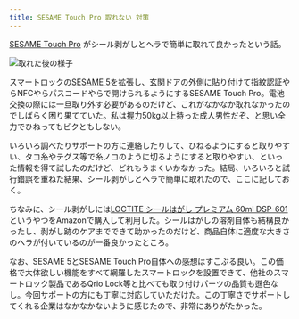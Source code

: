 ```yaml
---
title: SESAME Touch Pro 取れない 対策
---
```


[SESAME Touch Pro](https://www.amazon.co.jp/dp/B0C232GL4Q) がシール剥がしとヘラで簡単に取れて良かったという話。

![](https://i.imgur.com/N0343iXh.jpg "取れた後の様子")

スマートロックの[SESAME 5](https://www.amazon.co.jp/dp/B0CJCG4Q4J)を拡張し、玄関ドアの外側に貼り付けて指紋認証やらNFCやらパスコードやらで開けられるようにするSESAME Touch Pro。電池交換の際には一旦取り外す必要があるのだけど、これがなかなか取れなかったのでしばらく困り果てていた。私は握力50kg以上持った成人男性だぞ、と思い全力でひねってもビクともしない。

いろいろ調べたりサポートの方に連絡したりして、ひねるようにすると取りやすい、タコ糸やテグス等で糸ノコのように切るようにすると取りやすい、といった情報を得て試したのだけど、どれもうまくいかなかった。結局、いろいろと試行錯誤を重ねた結果、シール剥がしとヘラで簡単に取れたので、ここに記しておく。

ちなみに、シール剥がしには[LOCTITE シールはがし プレミアム 60ml DSP-601](https://www.amazon.co.jp/dp/B00F33Y1AE)というやつをAmazonで購入して利用した。シールはがしの溶剤自体も結構良かったし、剥がし跡のケアまでできて助かったのだけど、商品自体に適度な大きさのヘラが付いているのが一番良かったところ。

なお、SESAME 5とSESAME Touch Pro自体への感想はすこぶる良い。この価格で大体欲しい機能をすべて網羅したスマートロックを設置できて、他社のスマートロック製品であるQrio Lock等と比べても取り付けパーツの品質も遜色なし。今回サポートの方にも丁寧に対応していただけた。この丁寧さでサポートしてくれる企業はなかなかないように感じたので、非常にありがたかった。
